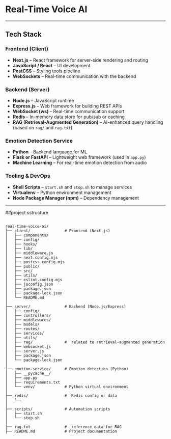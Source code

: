 #  Real-Time Voice AI



---

##  Tech Stack

### Frontend (Client)
- **Next.js** – React framework for server-side rendering and routing
- **JavaScript / React** – UI development
- **PostCSS** – Styling tools pipeline
- **WebSockets** – Real-time communication with the backend

### Backend (Server)
- **Node.js** – JavaScript runtime
- **Express.js** – Web framework for building REST APIs
- **WebSocket (ws)** – Real-time communication support
- **Redis** – In-memory data store for pub/sub or caching
- **RAG (Retrieval-Augmented Generation)** – AI-enhanced query handling (based on `rag/` and `rag.txt`)

### Emotion Detection Service
- **Python** – Backend language for ML
- **Flask or FastAPI**  – Lightweight web framework (used in `app.py`)
- **Machine Learning** – For real-time emotion detection from audio

### Tooling & DevOps
- **Shell Scripts** – `start.sh` and `stop.sh` to manage services
- **Virtualenv** – Python environment management
- **Node Package Manager (npm)** – Dependency management


---

##project sstructure 
```

real-time-voice-ai/
├── client/               # Frontend (Next.js)
│   ├── components/
│   ├── config/
│   ├── hooks/
│   ├── lib/
│   ├── middleware.js
│   ├── next.config.mjs
│   ├── postcss.config.mjs
│   ├── public/
│   ├── src/
│   ├── utils/
│   ├── eslint.config.mjs
│   ├── jsconfig.json
│   ├── package.json
│   ├── package-lock.json
│   └── README.md
│
├── server/               # Backend (Node.js/Express)
│   ├── config/
│   ├── controllers/
│   ├── middlewares/
│   ├── models/
│   ├── routes/
│   ├── services/
│   ├── utils/
│   ├── rag/              #  related to retrieval-augmented generation
│   ├── websocket.js
│   ├── server.js
│   ├── package.json
│   └── package-lock.json
│
├── emotion-service/      # Emotion detection (Python)
│   ├── __pycache__/
│   ├── app.py
│   ├── requirements.txt
│   └── venv/             # Python virtual environment
│
├── redis/                #  Redis config or data
│   └── 
│
├── scripts/              # Automation scripts
│   ├── start.sh
│   └── stop.sh
│
├── rag.txt               #  reference data for RAG
├── README.md             # Project documentation
```


